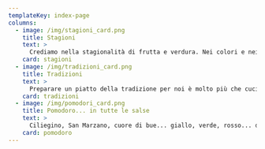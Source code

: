 ```yaml
---
templateKey: index-page
columns:
  - image: /img/stagioni_card.png
    title: Stagioni
    text: >
      Crediamo nella stagionalità di frutta e verdura. Nei colori e nei sapori che evolvono con le stagioni. Negli accostamenti tra materie prime che rispettano i ritmi della natura. In questa sezione gli ingredienti stagionali esaltano ed arricchiscono il sapore delle nostre ricette.
    card: stagioni
  - image: /img/tradizioni_card.png
    title: Tradizioni
    text: >
      Preparare un piatto della tradizione per noi è molto più che cucinare. E’ rivivere ricordi e sapori che non devono essere dimenticati. In questa sezione abbiamo raccolto alcune delle ricette che hanno accompagnato la nostra infanzia, le nostre domeniche e le nostre feste in famiglia.
    card: tradizioni
  - image: /img/pomodori_card.png
    title: Pomodoro... in tutte le salse
    text: >
      Ciliegino, San Marzano, cuore di bue... giallo, verde, rosso... da insalata, da salsa, da essiccare... il pomodoro è il file rouge che unisce ed intreccia tutte le nostre preparazioni. Vi proponiamo una serie di ricette, classiche ed innovative, dove il pomodoro esalta il gusto del piatto.
    card: pomodoro
---
```

